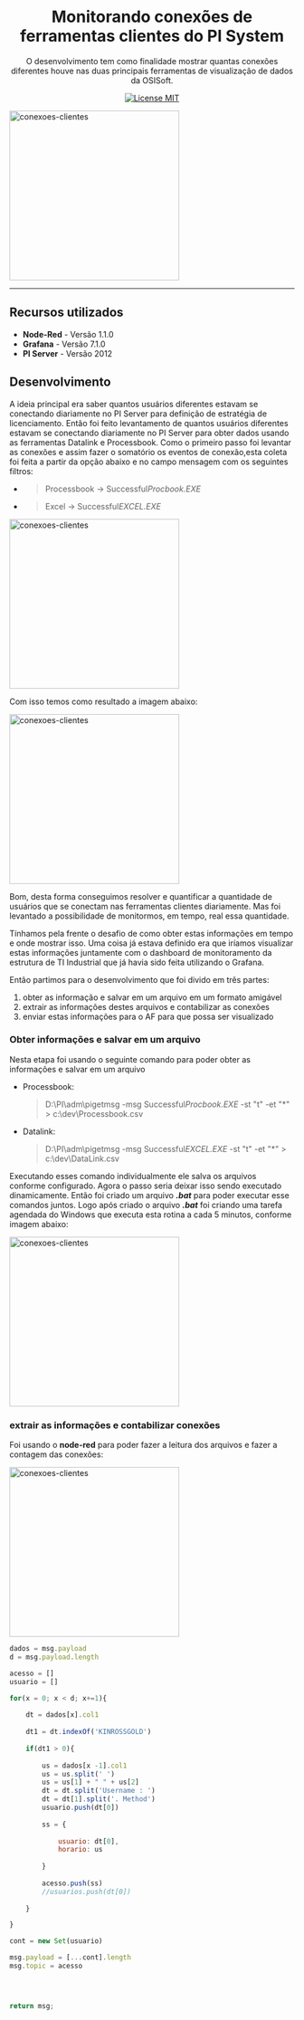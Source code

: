
<h1 align="center">
<br>
Monitorando conexões de ferramentas clientes do PI System
</h1>

<p align="center">O desenvolvimento tem como finalidade mostrar quantas conexões diferentes houve nas duas principais ferramentas de visualização de dados da OSISoft.</p>

<p align="center">
  <a href="https://www.apache.org/licenses/LICENSE-2.0">
    <img src="https://img.shields.io/badge/apache-2.0-blue" alt="License MIT">
  </a>
</p>

<div>
  <img src="https://github.com/dedynobre/monitorando-conexoes-clientes-do-pi-system/blob/master/event.gif" alt="conexoes-clientes" height="300">
</div>

<hr />


## Recursos utilizados

- **Node-Red** - Versão 1.1.0
- **Grafana** - Versão 7.1.0
- **PI Server** - Versão 2012

## Desenvolvimento

A ideia principal era saber quantos usuários diferentes estavam se conectando diariamente no PI Server para definição de estratégia de licenciamento.
Então foi feito levantamento de quantos usuários diferentes estavam se conectando diariamente no PI Server para obter dados usando as ferramentas Datalink e Processbook.
Como o primeiro passo foi levantar as conexões e assim fazer o somatório os eventos de conexão,esta coleta foi feita a partir da opção abaixo e no campo mensagem com os seguintes filtros:
* > Processbook -> Successful*Procbook.EXE* 
* > Excel -> Successful*EXCEL.EXE*

<img src="https://github.com/dedynobre/monitorando-conexoes-clientes-do-pi-system/blob/master/img2.png" alt="conexoes-clientes" height="300">

Com isso temos como resultado a imagem abaixo:

<img src="https://github.com/dedynobre/monitorando-conexoes-clientes-do-pi-system/blob/master/img3.png" alt="conexoes-clientes" height="300">

Bom, desta forma conseguimos resolver e quantificar a quantidade de usuários que se conectam nas ferramentas clientes diariamente.
Mas foi levantado a possibilidade de monitormos, em tempo, real essa quantidade.

Tínhamos pela frente o desafio de como obter estas informações em tempo e onde mostrar isso. Uma coisa já estava definido era que iríamos visualizar estas informações juntamente com o dashboard de monitoramento da estrutura de TI Industrial que já havia sido feita utilizando o Grafana.

Então partimos para o desenvolvimento que foi divido em três partes:

1) obter as informação e salvar em um arquivo em um formato amigável
2) extrair as informações destes arquivos e contabilizar as conexões
3) enviar estas informações para o AF para que possa ser visualizado



### Obter informações e salvar em um arquivo
Nesta etapa foi usando o seguinte comando para poder obter as informações e salvar em um arquivo
* Processbook:
	> D:\PI\adm\pigetmsg -msg Successful*Procbook.EXE* -st "t" -et "*" > c:\dev\Processbook.csv
* Datalink:
	> D:\PI\adm\pigetmsg -msg Successful*EXCEL.EXE* -st "t" -et "*" > c:\dev\DataLink.csv
	
Executando esses comando individualmente ele salva os arquivos conforme configurado.
Agora o passo seria deixar isso sendo executado dinamicamente. Então foi criado um arquivo ***.bat*** para poder executar esse comandos juntos.
Logo após criado o arquivo ***.bat*** foi criando uma tarefa agendada do Windows que executa esta rotina a cada 5 minutos, conforme imagem abaixo:

<img src="https://github.com/dedynobre/monitorando-conexoes-clientes-do-pi-system/blob/master/img4.png" alt="conexoes-clientes" height="300">

### extrair as informações e contabilizar conexões
Foi usando o **node-red** para poder fazer a leitura dos arquivos e fazer a contagem das conexões:

<img src="https://github.com/dedynobre/monitorando-conexoes-clientes-do-pi-system/blob/master/img5.png" alt="conexoes-clientes" height="300">

```javascript
dados = msg.payload
d = msg.payload.length

acesso = []
usuario = []

for(x = 0; x < d; x+=1){
    
    dt = dados[x].col1
    
    dt1 = dt.indexOf('KINROSSGOLD')
    
    if(dt1 > 0){
        
        us = dados[x -1].col1
        us = us.split(' ')
        us = us[1] + " " + us[2]
        dt = dt.split('Username : ')
        dt = dt[1].split('. Method')
        usuario.push(dt[0])
        
        ss = {
            
            usuario: dt[0],
            horario: us
            
        } 
        
        acesso.push(ss)
        //usuarios.push(dt[0])
        
    }

}

cont = new Set(usuario)

msg.payload = [...cont].length
msg.topic = acesso




return msg;

```











